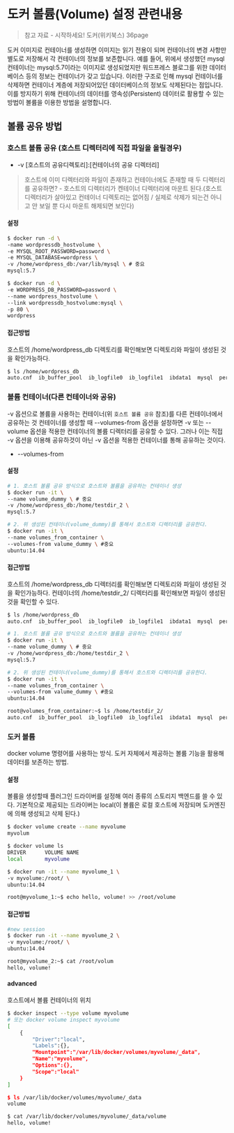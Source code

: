 # 도커 볼륨(Volume) 설정 관련내용

> 참고 자료
    - 시작하세요! 도커(위키북스) 36page

도커 이미지로 컨테이너를 생성하면 이미지는 읽기 전용이 되며 컨테이너의 변경 사항만 별도로 저장해서 각 컨테이너의 정보를 보존합니다. 예를 들어, 위에서 생성했던 mysql컨테이너는 mysql:5.7이라는 이미지로 생성되었지만 워드프레스 블로그를 위한 데이터베이스 등의 정보는 컨테이너가 갖고 있습니다.
이러한 구조로 인해 mysql 컨테이너를 삭제하면 컨테이너 계층에 저장되어있던 데이터베이스의 정보도 삭제된다는 점입니다. 이를 방지하기 위해 컨테이너의 데이터를 영속성(Persistent) 데이터로 활용할 수 있는 방법이 볼륨을 이용한 방법을 설명합니다.

## 볼륨 공유 방법

### 호스트 볼륨 공유 (호스트 디렉터리에 직접 파일을 올릴경우)

- -v [호스트의 공유디렉토리]:[컨테이너의 공유 디렉터리]

> 호스트에 이미 디렉터리와 파일이 존재하고 컨테이너에도 존재할 때 두 디렉터리를 공유하면?
    - 호스트의 디렉터리가 켄테이너 디렉터리에 마운트 된다.(호스트 디렉터리가 살아있고 컨테이너 디렉토리는 없어짐 / 실제로 삭제가 되는건 아니고 안 보일 뿐 다시 마운트 해제되면 보인다)

#### 설정

```sh
$ docker run -d \
-name wordpressdb_hostvolume \
-e MYSQL_ROOT_PASSWORD=password \
-e MYSQL_DATABASE=wordpress \
-v /home/wordpress_db:/var/lib/mysql \ # 중요
mysql:5.7

$ docker run -d \
-e WORDPRESS_DB_PASSWORD=password \
--name wordpress_hostvolume \
--link wordpressdb_hostvolume:mysql \
-p 80 \
wordpress
```

#### 접근방법

호스트의 /home/wordpress_db 디렉토리를 확인해보면 디렉토리와 파일이 생성된 것을 확인가능하다.

```sh
$ ls /home/wordpress_db
auto.cnf  ib_buffer_pool  ib_logfile0  ib_logfile1  ibdata1  mysql  performance_schema ....
```

### 볼륨 컨테이너(다른 컨테이너와 공유)

-v 옵션으로 볼륨을 사용하는 컨테이너(위 `호스트 볼륨 공유` 참조)를 다른 컨테이너에서 공유하는 것
컨테이너를 생성할 때 --volumes-from 옵션을 설정하면 -v 또는 --volume 옵션을 적용한 컨테이너의 볼륨 디렉터리를 공유할 수 있다. 그러나 이는 직접 -v 옵션을 이용해 공유하것이 아닌 -v 옵션을 적용한 컨테이너를 통해 공유하는 것이다.

- --volumes-from

#### 설정

```bash
# 1. 호스트 볼륨 공유 방식으로 호스트와 볼륨을 공유하는 컨테이너 생성
$ docker run -it \
--name volume_dummy \ # 중요
-v /home/wordpress_db:/home/testdir_2 \
mysql:5.7

# 2. 위 생성된 컨테이너(volume_dummy)를 통해서 호스트와 디렉터리를 공유한다.
$ docker run -it \
--name volumes_from_container \
--volumes-from valume_dummy \ #중요
ubuntu:14.04
```

#### 접근방법

호스트의 /home/wordpress_db 디렉터리를 확인해보면 디렉토리와 파일이 생성된 것을 확인가능하다.
컨테이너의 /home/testdir_2/ 디렉터리를 확인해보면 파일이 생성된 것을 확인할 수 있다.

```sh
$ ls /home/wordpress_db
auto.cnf  ib_buffer_pool  ib_logfile0  ib_logfile1  ibdata1  mysql  performance_schema ....

# 1. 호스트 볼륨 공유 방식으로 호스트와 볼륨을 공유하는 컨테이너 생성
$ docker run -it \
--name volume_dummy \ # 중요
-v /home/wordpress_db:/home/testdir_2 \
mysql:5.7

# 2. 위 생성된 컨테이너(volume_dummy)를 통해서 호스트와 디렉터리를 공유한다.
$ docker run -it \
--name volumes_from_container \
--volumes-from valume_dummy \ #중요
ubuntu:14.04

root@volumes_from_container:~$ ls /home/testdir_2/
auto.cnf  ib_buffer_pool  ib_logfile0  ib_logfile1  ibdata1  mysql  performance_schema ....
```

### 도커 볼륨

docker volume 명령어를 사용하는 방식.
도커 자체에서 제공하는 볼륨 기능을 활용해 데이터를 보존하는 방법.

#### 설정

볼륨을 생성할때 플러그인 드라이버를 설정해 여러 종류의 스토리지 백엔드를 쓸 수 있다. 기본적으로 제공되는 드라이버는 local(이 볼륨은 로컬 호스트에 저장되며 도커엔진에 의해 생성되고 삭제 된다.)

```bash
$ docker volume create --name myvolume
myvolum

$ docker volume ls
DRIVER      VOLUME NAME
local       myvolume

$ docker run -it --name myvolume_1 \
-v myvolume:/root/ \
ubuntu:14.04

root@myvolume_1:~$ echo hello, volume! >> /root/volume
```

#### 접근방법

```bash
#new session
$ docker run -it --name myvolume_2 \
-v myvolume:/root/ \
ubuntu:14.04

root@myvolume_2:~$ cat /root/volum
hello, volume!
```

#### advanced

호스트에서 볼륨 컨테이너의 위치

```bash
$ docker inspect --type volume myvolume
# 또는 docker volume inspect myvolume
[
    {
        "Driver":"local",
        "Labels":{},
        "Mountpoint":"/var/lib/docker/volumes/myvolume/_data",
        "Name":"myvolume",
        "Options":{},
        "Scope":"local"
    }
]

$ ls /var/lib/docker/volumes/myvolume/_data
volume

$ cat /var/lib/docker/volumes/myvolume/_data/volume
hello, volume!
```